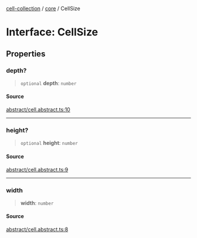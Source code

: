 [cell-collection](../../modules.md) / [core](../index.md) / CellSize

# Interface: CellSize

## Properties

### depth?

> `optional` **depth**: `number`

#### Source

[abstract/cell.abstract.ts:10](https://github.com/benoitlahoz/cell-collection/blob/90d2a7b2a31a3dd80adcbf1669c3269d51abfb08/src/abstract/cell.abstract.ts#L10)

***

### height?

> `optional` **height**: `number`

#### Source

[abstract/cell.abstract.ts:9](https://github.com/benoitlahoz/cell-collection/blob/90d2a7b2a31a3dd80adcbf1669c3269d51abfb08/src/abstract/cell.abstract.ts#L9)

***

### width

> **width**: `number`

#### Source

[abstract/cell.abstract.ts:8](https://github.com/benoitlahoz/cell-collection/blob/90d2a7b2a31a3dd80adcbf1669c3269d51abfb08/src/abstract/cell.abstract.ts#L8)
